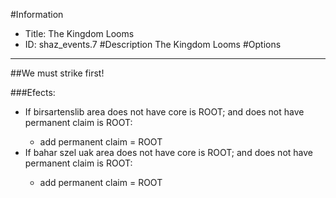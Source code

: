 #Information
 - Title: The Kingdom Looms
 - ID: shaz_events.7
#Description
The Kingdom Looms
#Options

___
##We must strike first!

###Efects:<ul><li>If birsartenslib area does not have core is ROOT; and does not have permanent claim is ROOT:</li><ul><li>add permanent claim = ROOT</li></ul><li>If bahar szel uak area does not have core is ROOT; and does not have permanent claim is ROOT:</li><ul><li>add permanent claim = ROOT</li></ul></ul>
